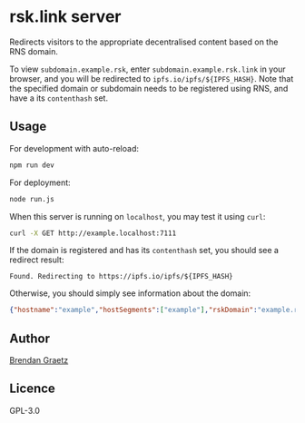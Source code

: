# rsk.link server

Redirects visitors to the appropriate decentralised content
based on the RNS domain.

To view `subdomain.example.rsk`,
enter `subdomain.example.rsk.link` in your browser,
and you will be redirected to `ipfs.io/ipfs/${IPFS_HASH}`.
Note that the specified domain or subdomain needs to be registered using RNS, and have a its `contenthash` set.

## Usage

For development with auto-reload:

```bash
npm run dev
```

For deployment:

```bash
node run.js
```

When this server is running on `localhost`,
you may test it using `curl`:

```bash
curl -X GET http://example.localhost:7111
```

If the domain is registered and has its `contenthash` set,
you should see a redirect result:

```test
Found. Redirecting to https://ipfs.io/ipfs/${IPFS_HASH}
```

Otherwise, you should simply see information about the domain:

```json
{"hostname":"example","hostSegments":["example"],"rskDomain":"example.rsk","addr":"0x${RSK_ACCOUNT_ADDRESS}"}
```

## Author

[Brendan Graetz](http://bguiz.com)

## Licence

GPL-3.0
